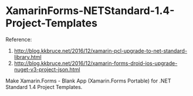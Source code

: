# XamarinForms-NETStandard-1.4-Project-Templates

Reference:

1. http://blog.kkbruce.net/2016/12/xamarin-pcl-upgrade-to-net-standard-library.html
2. http://blog.kkbruce.net/2016/12/xamarin-forms-droid-ios-upgrade-nuget-v3-project-json.html

Make Xamarin.Forms - Blank App (Xamarin.Forms Portable) for .NET Standard 1.4 Project Templates.
